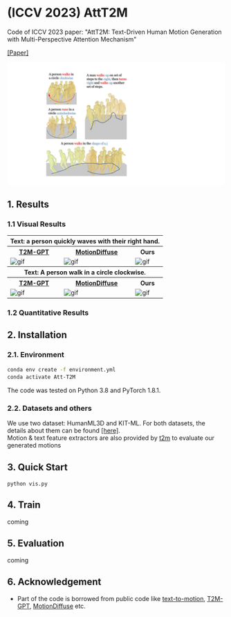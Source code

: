 # (ICCV 2023) AttT2M

Code of ICCV 2023 paper: "AttT2M: Text-Driven Human Motion Generation with Multi-Perspective Attention Mechanism"

[[Paper]](https://arxiv.org/)


<p align="center">
<img src="teaser.pdf" width="600px" alt="teaser">
</p>

## 1. Results

### 1.1 Visual Results

<!-- ![visualization](img/ALLvis_new.png) -->

<p align="center">
<table>
  <tr>
    <th colspan="5">Text: a person quickly waves with their right hand.</th>
  </tr>
  <tr>
    <th><u><a href="https://github.com/Mael-zys/T2M-GPT/"><nobr>T2M-GPT</nobr> </a></u></th>
    <th><u><a href="https://mingyuan-zhang.github.io/projects/MotionDiffuse.html"><nobr>MotionDiffuse</nobr> </a></u></th>
    <th>Ours</th>
  </tr>
  
  <tr>
    <td><img src="img/002103_pred_t2m_gpt_16.gif" width="140px" alt="gif"></td>
    <td><img src="img/002103_pred_MotionDiffuse_16.gif" width="140px" alt="gif"></td>
    <td><img src="img/002103_pred_16.gif" width="140px" alt="gif"></td>
  </tr>

  <tr>
    <th colspan="5">Text: A person walk in a circle clockwise.</th>
  </tr>
  <tr>
    <th><u><a href="https://github.com/Mael-zys/T2M-GPT/"><nobr>T2M-GPT</nobr> </a></u></th>
    <th><u><a href="https://mingyuan-zhang.github.io/projects/MotionDiffuse.html"><nobr>MotionDiffuse</nobr> </a></u></th>
    <th>Ours</th>
  </tr>
  
  <tr>
    <td><img src="img/000066_pred_t2m_gpt_16.gif" width="140px" alt="gif"></td>
    <td><img src="img/000066_pred_MotionDiffuse_16.gif" width="140px" alt="gif"></td>
    <td><img src="img/000066_pred_16.gif" width="140px" alt="gif"></td>
  </tr>
</table>
</p>

### 1.2 Quantitative Results
 
## 2. Installation

### 2.1. Environment

```bash
conda env create -f environment.yml
conda activate Att-T2M
```
The code was tested on Python 3.8 and PyTorch 1.8.1.


### 2.2. Datasets and others

We use two dataset: HumanML3D and KIT-ML. For both datasets, the details about them can be found [[here]](https://github.com/EricGuo5513/HumanML3D).   
Motion & text feature extractors are also provided by [t2m](https://github.com/EricGuo5513/text-to-motion) to evaluate our generated motions



## 3. Quick Start
```
python vis.py
```

## 4. Train

coming


## 5. Evaluation 

coming

## 6. Acknowledgement

* Part of the code is borrowed from public code like [text-to-motion](https://github.com/EricGuo5513/text-to-motion), [T2M-GPT](https://github.com/Mael-zys/T2M-GPT), [MotionDiffuse](https://github.com/mingyuan-zhang/MotionDiffuse) etc.



